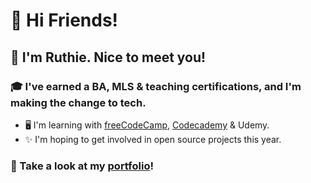 # 🎉 Hi Friends! 

## 🌷 I'm Ruthie. Nice to meet you!

### 🎓 I've earned a BA, MLS & teaching certifications, and I'm making the change to tech. 
- 🖥️ I'm learning with [freeCodeCamp](https://freecodecamp.org/ruthiec), [Codecademy](https://www.codecademy.com/users/LilyRuthC/achievements) & Udemy. 
- ✨ I'm hoping to get involved in open source projects this year. 

### 🌟 Take a look at my [portfolio](https://ruthie.tech)! 
